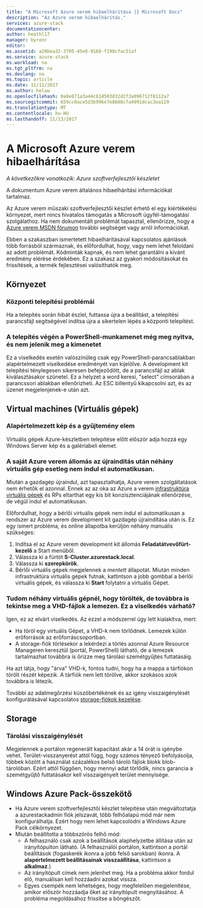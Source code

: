 ```yaml
---
title: "A Microsoft Azure verem hibaelhárítása |} Microsoft Docs"
description: "Az Azure verem hibaelhárítás."
services: azure-stack
documentationcenter: 
author: heathl17
manager: byronr
editor: 
ms.assetid: a20bea32-3705-45e8-9168-f198cfac51af
ms.service: azure-stack
ms.workload: na
ms.tgt_pltfrm: na
ms.devlang: na
ms.topic: article
ms.date: 11/11/2017
ms.author: helaw
ms.openlocfilehash: 0a8e871a3a44cb14503832d2f3a096712f8112a7
ms.sourcegitcommit: 659cc0ace5d3b996e7e8608cfa4991dcac3ea129
ms.translationtype: MT
ms.contentlocale: hu-HU
ms.lasthandoff: 11/13/2017
---
```

# <a name="microsoft-azure-stack-troubleshooting"></a>A Microsoft Azure verem hibaelhárítása

*A következőkre vonatkozik: Azure szoftverfejlesztői készletet*

A dokumentum Azure verem általános hibaelhárítási információkat tartalmaz. 

Az Azure verem műszaki szoftverfejlesztői készlet érhető el egy kiértékelési környezet, mert nincs hivatalos támogatás a Microsoft ügyfél-támogatási szolgálathoz.  Ha nem dokumentált problémát tapasztal, ellenőrizze, hogy a [Azure verem MSDN fórumon](https://social.msdn.microsoft.com/Forums/azure/home?forum=azurestack) további segítséget vagy arról információkat.  

Ebben a szakaszban ismertetett hibaelhárításával kapcsolatos ajánlások több forrásból származnak, és előfordulhat, hogy, vagy nem lehet feloldani az adott problémát. Kódminták kapnak, és nem lehet garantálni a kívánt eredmény elérése érdekében. Ez a szakasz az gyakori módosításokat és frissítések, a termék fejlesztései valósíthatók meg.

## <a name="deployment"></a>Környezet
### <a name="deployment-failure"></a>Központi telepítési problémái
Ha a telepítés során hibát észlel, futtassa újra a beállítást, a telepítési parancsfájl segítségével indítsa újra a sikertelen lépés a központi telepítést.  


### <a name="at-the-end-of-the-deployment-the-powershell-session-is-still-open-and-doesnt-show-any-output"></a>A telepítés végén a PowerShell-munkamenet még meg nyitva, és nem jelenik meg a kimenetet
Ez a viselkedés esetén valószínűleg csak egy PowerShell-parancsablakban alapértelmezett viselkedése eredményét van kijelölve. A development kit telepítési ténylegesen sikeresen befejeződött, de a parancsfájl az ablak kiválasztásakor szünetel. Ez a helyzet a word keresi, "select" címsorában a parancssori ablakban ellenőrizheti.  Az ESC billentyű kikapcsolni azt, és az üzenet megjelenjenek-e után azt.

## <a name="virtual-machines"></a>Virtual machines (Virtuális gépek)
### <a name="default-image-and-gallery-item"></a>Alapértelmezett kép és a gyűjtemény elem
Virtuális gépek Azure-készletben telepítése előtt először adja hozzá egy Windows Server kép és a galériabeli elemet.

### <a name="after-restarting-my-azure-stack-host-some-vms-may-not-automatically-start"></a>A saját Azure verem állomás az újraindítás után néhány virtuális gép esetleg nem indul el automatikusan.
Miután a gazdagép újraindul, azt tapasztalhatja, Azure verem szolgáltatások nem érhetők el azonnal.  Ennek az az oka az Azure a verem [infrastruktúra virtuális gépek](azure-stack-architecture.md#virtual-machine-roles) és RPs eltarthat egy kis bit konzisztenciájának ellenőrzése, de végül indul el automatikusan.

Előfordulhat, hogy a bérlői virtuális gépek nem indul el automatikusan a rendszer az Azure verem development kit gazdagép újraindítása után is.  Ez egy ismert probléma, és online állapotba kerüljön néhány manuális szükséges:

1.  Indítsa el az Azure verem development kit állomás **Feladatátvevőfürt-kezelő** a Start menüből.
2.  Válassza ki a fürtöt **S-Cluster.azurestack.local**.
3.  Válassza ki **szerepkörök**.
4.  Bérlői virtuális gépek megjelennek a *mentett* állapotát.  Miután minden infrastruktúra virtuális gépek futnak, kattintson a jobb gombbal a bérlői virtuális gépek, és válassza ki **Start** folytatni a virtuális Gépet.

### <a name="i-have-deleted-some-virtual-machines-but-still-see-the-vhd-files-on-disk-is-this-behavior-expected"></a>Tudom néhány virtuális gépnél, hogy törölték, de továbbra is tekintse meg a VHD-fájlok a lemezen. Ez a viselkedés várható?
Igen, ez az elvárt viselkedés. Az ezzel a módszerrel úgy lett kialakítva, mert:

* Ha töröl egy virtuális Gépet, a VHD-k nem törlődnek. Lemezek külön erőforrások az erőforráscsoportban.
* A storage-fiók törlésekor a lekérdezi a törlés azonnal Azure Resource Manageren keresztül (portál, PowerShell) látható, de a lemezek tartalmazhat továbbra is őrizze meg tárolási szemétgyűjtés futtatásáig.

Ha azt látja, hogy "árva" VHD-k, fontos tudni, hogy ha a mappa a tárfiókon törölt részét képezik. A tárfiók nem lett törölve, akkor szokásos azok továbbra is létezik.

További az adatmegőrzési küszöbértékének és az igény visszaigénylését konfigurálásával kapcsolatos [storage-fiókok kezelése](azure-stack-manage-storage-accounts.md).

## <a name="storage"></a>Storage
### <a name="storage-reclamation"></a>Tárolási visszaigénylését
Megjelennek a portálon regenerált kapacitást akár a 14 órát is igénybe vehet. Terület-visszanyerést attól függ, hogy számos tényező befolyásolja, többek között a használat százalékos belső tároló fájlok blokk blob-tárolóban. Ezért attól függően, hogy mennyi adat törlődik, nincs garancia a szemétgyűjtő futtatásakor kell visszaigényelt terület mennyisége.

## <a name="windows-azure-pack-connector"></a>Windows Azure Pack-összekötő
* Ha Azure verem szoftverfejlesztői készlet telepítése után megváltoztatja a azurestackadmin fiók jelszavát, több felhőalapú mód már nem konfigurálhatja. Ezért hogy nem lehet kapcsolódni a Windows Azure Pack célkörnyezet.
* Miután beállította a többszörös felhő mód:
    * A felhasználó csak azok a beállítások alaphelyzetbe állítása után az irányítópulton látható. (A felhasználói portálon, kattintson a portál beállítások (fogaskerék ikonra a jobb felső sarokban) ikonra. A **alapértelmezett beállításainak visszaállítása**, kattintson a **alkalmaz**.)
    * Az irányítópult címek nem jelenhet meg. Ha a probléma akkor fordul elő, manuálisan kell hozzáadni azokat vissza.
    * Egyes csempék nem lehetséges, hogy megfelelően megjelenítése, amikor először hozzáadja őket az irányítópult megnyitásához. A probléma megoldásához frissítse a böngészőt.



